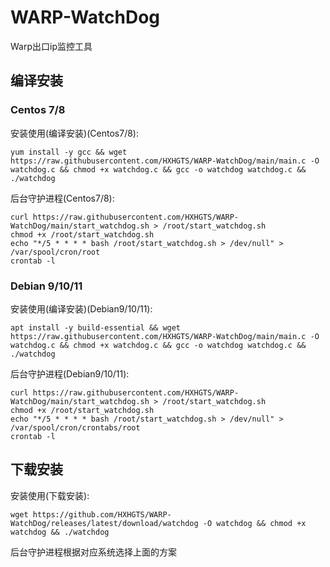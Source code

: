 # WARP-WatchDog
Warp出口ip监控工具

## 编译安装

### Centos 7/8

安装使用(编译安装)(Centos7/8):
```
yum install -y gcc && wget https://raw.githubusercontent.com/HXHGTS/WARP-WatchDog/main/main.c -O watchdog.c && chmod +x watchdog.c && gcc -o watchdog watchdog.c && ./watchdog
```

后台守护进程(Centos7/8):
```
curl https://raw.githubusercontent.com/HXHGTS/WARP-WatchDog/main/start_watchdog.sh > /root/start_watchdog.sh
chmod +x /root/start_watchdog.sh
echo "*/5 * * * * bash /root/start_watchdog.sh > /dev/null" > /var/spool/cron/root
crontab -l
```

### Debian 9/10/11

安装使用(编译安装)(Debian9/10/11):
```
apt install -y build-essential && wget https://raw.githubusercontent.com/HXHGTS/WARP-WatchDog/main/main.c -O watchdog.c && chmod +x watchdog.c && gcc -o watchdog watchdog.c && ./watchdog
```

后台守护进程(Debian9/10/11):
```
curl https://raw.githubusercontent.com/HXHGTS/WARP-WatchDog/main/start_watchdog.sh > /root/start_watchdog.sh
chmod +x /root/start_watchdog.sh
echo "*/5 * * * * bash /root/start_watchdog.sh > /dev/null" > /var/spool/cron/crontabs/root
crontab -l
```

## 下载安装

安装使用(下载安装):
```
wget https://github.com/HXHGTS/WARP-WatchDog/releases/latest/download/watchdog -O watchdog && chmod +x watchdog && ./watchdog
```

后台守护进程根据对应系统选择上面的方案
